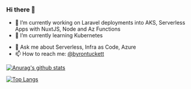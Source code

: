 ### Hi there 👋

<!--
**byrontuckett/byrontuckett** is a ✨ _special_ ✨ repository because its `README.md` (this file) appears on your GitHub profile.

Here are some ideas to get you started:
-->

- 🔭 I’m currently working on Laravel deployments into AKS, Serverless Apps with NuxtJS, Node and Az Functions
- 🌱 I’m currently learning Kubernetes
<!-- - 👯 I’m looking to collaborate on ... -->
<!-- - 🤔 I’m looking for help with ... -->
- 💬 Ask me about Serverless, Infra as Code, Azure
- 📫 How to reach me: [@byrontuckett](https://twitter.com/byrontuckett)
<!-- - 😄 Pronouns: ... -->
<!-- - ⚡ Fun fact: -->


[![Anurag's github stats](https://github-readme-stats.vercel.app/api?username=byrontuckett&theme=cobalt&show_icons=true&hide=contribs&count_private=true&include_all_commits=true)](https://github.com/byrontuckett)

[![Top Langs](https://github-readme-stats.vercel.app/api/top-langs/?username=byrontuckett&layout=compact&theme=cobalt)](https://github.com/byrontuckett)
